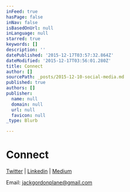 ```yaml
---
inFeed: true
hasPage: false
inNav: false
isBasedOnUrl: null
inLanguage: null
starred: true
keywords: []
description: ''
datePublished: '2015-12-17T03:57:32.864Z'
dateModified: '2015-12-17T03:56:01.280Z'
title: Connect
author: []
sourcePath: _posts/2015-12-10-social-media.md
published: true
authors: []
publisher:
  name: null
  domain: null
  url: null
  favicon: null
_type: Blurb

---
```

# Connect

[Twitter][0] | [Linkedin][1] | [Medium][2]

Email: jackgordonplane@gmail.com

[0]: twitter.com/jgoplane
[1]: linkedin.com/in/jackgordonplane
[2]: medium.com/@jackgordonplane